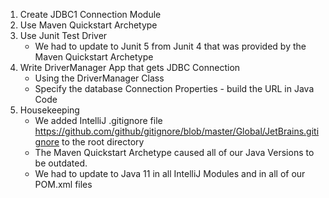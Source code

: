 1. Create JDBC1 Connection Module
2. Use Maven Quickstart Archetype
3. Use Junit Test Driver
    - We had to update to Junit 5 from Junit 4 that was provided by the Maven Quickstart Archetype
4. Write DriverManager App that gets JDBC Connection
    - Using the DriverManager Class
    - Specify the database Connection Properties - build the URL in Java Code
5. Housekeeping
    - We added IntelliJ .gitignore file https://github.com/github/gitignore/blob/master/Global/JetBrains.gitignore to
      the root directory
    - The Maven Quickstart Archetype caused all of our Java Versions to be outdated.
    - We had to update to Java 11 in all IntelliJ Modules and in all of our POM.xml files 
   
   